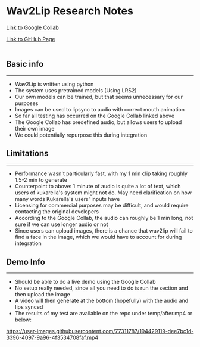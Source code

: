 # Wav2Lip Research Notes
[Link to Google Collab](https://j.mp/wav2lip)

[Link to GitHub Page](https://github.com/Rudrabha/Wav2Lip)
<br>
<br>

## Basic info
<hr>

- Wav2Lip is written using python
- The system uses pretrained models (Using LRS2)
- Our own models can be trained, but that seems unnecessary for our purposes
- Images can be used to lipsync to audio with correct mouth animation
- So far all testing has occurred on the Google Collab linked above
- The Google Collab has predefined audio, but allows users to upload their own image
- We could potentially repurpose this during integration

## Limitations
<hr>

- Performance wasn't particularly fast, with my 1 min clip taking roughly 1.5-2 min to generate
- Counterpoint to above: 1 minute of audio is quite a lot of text, which users of kukarella's system might not do. May need clarification on how many words Kukarella's users' inputs have
- Licensing for commercial purposes may be difficult, and would require contacting the original developers
- According to the Google Collab, the audio can roughly be 1 min long, not sure if we can use longer audio or not
- Since users can upload images, there is a chance that wav2lip will fail to find a face in the image, which we would have to account for during integration

## Demo Info
<hr>

- Should be able to do a live demo using the Google Collab
- No setup really needed, since all you need to do is run the section and then upload the image
- A video will then generate at the bottom (hopefully) with the audio and lips synced
- The results of my test are available on the repo under temp/after.mp4 or below:

https://user-images.githubusercontent.com/77311787/194429119-dee7bc1d-3396-4097-9a96-4f3534708faf.mp4

